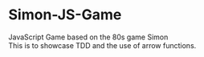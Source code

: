 # Simon-JS-Game
JavaScript Game based on the 80s game Simon
<br/>
This is to showcase TDD and the use of arrow functions.
